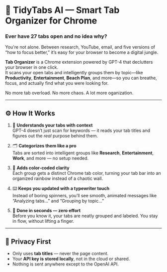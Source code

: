 # 🧠 TidyTabs AI — Smart Tab Organizer for Chrome
### Ever have 27 tabs open and no idea why?

You're not alone. Between research, YouTube, email, and five versions of “how to focus better,” it’s easy for your browser to become a digital jungle.

**Tab Organizer** is a Chrome extension powered by GPT-4 that declutters your browser in one click.  
It scans your open tabs and intelligently groups them by topic—like **Productivity**, **Entertainment**, **Beach Plan**, and more—so you can breathe, focus, and actually find what you were looking for.

No more tab overload. No more chaos. A lot more oganization. 

---
## ⚙️ How It Works

1. 🧐 **Understands your tabs with context**  
   GPT-4 doesn’t just scan for keywords — it reads your tab titles and figures out the *real* purpose behind them.

2. 🗂️ **Categorizes them like a pro**  
   Tabs are sorted into intelligent groups like **Research**, **Entertainment**, **Work**, and more — no setup needed.

3. 🌈 **Adds color-coded clarity**  
   Each group gets a distinct Chrome tab color, turning your tab bar into an organized rainbow instead of a chaotic wall.

4. ⌨️ **Keeps you updated with a typewriter touch**  
   Instead of boring spinners, you’ll see smooth, animated messages like “Analyzing tabs…” and “Grouping by topic…”

5. 🚀 **Done in seconds — zero effort**  
   Before you know it, your tabs are neatly grouped and labeled. You stay in flow, without lifting a finger.


---

## 🔐 Privacy First

- Only uses **tab titles** — never the page content.
- Your **API key is stored locally**, not in the cloud or shared.
- Nothing is sent anywhere except to the OpenAI API.
